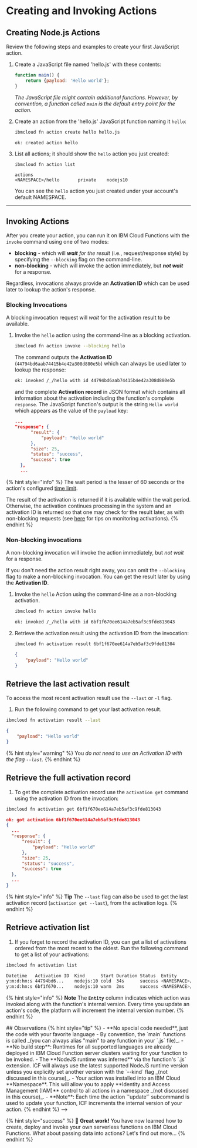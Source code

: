 <!--
#
# Licensed to the Apache Software Foundation (ASF) under one or more
# contributor license agreements.  See the NOTICE file distributed with
# this work for additional information regarding copyright ownership.
# The ASF licenses this file to You under the Apache License, Version 2.0
# (the "License"); you may not use this file except in compliance with
# the License.  You may obtain a copy of the License at
#
#     http://www.apache.org/licenses/LICENSE-2.0
#
# Unless required by applicable law or agreed to in writing, software
# distributed under the License is distributed on an "AS IS" BASIS,
# WITHOUT WARRANTIES OR CONDITIONS OF ANY KIND, either express or implied.
# See the License for the specific language governing permissions and
# limitations under the License.
#
-->

# Creating and Invoking Actions

## Creating Node.js Actions

Review the following steps and examples to create your first JavaScript action.

1. Create a JavaScript file named 'hello.js' with these contents:

    ```javascript
    function main() {
        return {payload: 'Hello world'};
    }
    ```

    _The JavaScript file might contain additional functions. However, by convention, a function called `main` is the default entry point for the action._

2. Create an action from the 'hello.js' JavaScript function naming it `hello`:

    ```bash
    ibmcloud fn action create hello hello.js
    ```

    ```text
    ok: created action hello
    ```

3. List all actions; it should show the `hello` action you just created:

    ```bash
    ibmcloud fn action list
    ```

    ```text
    actions
    <NAMESPACE>/hello       private    nodejs10
    ```

    You can see the `hello` action you just created under your account's default NAMESPACE.

---

## Invoking Actions

After you create your action, you can run it on IBM Cloud Functions with the `invoke` command using one of two modes:

- **blocking** - which will _**wait** for the result_ \(i.e., request/response style\) by specifying the `--blocking` flag on the command-line.
- **non-blocking** - which will invoke the action immediately, but _**not wait**_ for a response.

Regardless, invocations always provide an **Activation ID** which can be used later to lookup the action's response.

### Blocking Invocations

A blocking invocation request will _wait_ for the activation result to be available.

1. Invoke the `hello` action using the command-line as a blocking activation.

    ```bash
    ibmcloud fn action invoke --blocking hello
    ```

    The command outputs the **Activation ID** (`44794bd6aab74415b4e42a308d880e5b`) which can always be used later to lookup the response:

    ```bash
    ok: invoked /_/hello with id 44794bd6aab74415b4e42a308d880e5b
    ```

    and the complete **Activation record** in JSON format which contains all information about the activation including the function's complete `response`. The JavaScript function's output is the string `Hello world` which appears as the value of the `payload` key:

    ```json
    ...
    "response": {
          "result": {
              "payload": "Hello world"
          },
          "size": 25,
          "status": "success",
          "success": true
      },
      ...
    ```
{% hint style="info" %}
The wait period is the lesser of 60 seconds or the action's configured [time limit](https://github.com/apache/incubator-openwhisk/blob/master/docs/reference.md#per-action-timeout-ms-default-60s).

The result of the activation is returned if it is available within the wait period. Otherwise, the activation continues processing in the system and an activation ID is returned so that one may check for the result later, as with non-blocking requests \(see [here](https://github.com/apache/incubator-openwhisk/blob/master/docs/actions.md#watching-action-output) for tips on monitoring activations\).
{% endhint %}

### Non-blocking invocations

A non-blocking invocation will invoke the action immediately, but _not wait_ for a response.

If you don't need the action result right away, you can omit the `--blocking` flag to make a non-blocking invocation. You can get the result later by using the **Activation ID**.

1. Invoke the `hello` Action using the command-line as a non-blocking activation.

    ```bash
    ibmcloud fn action invoke hello
    ```

    ```bash
    ok: invoked /_/hello with id 6bf1f670ee614a7eb5af3c9fde813043
    ```

2. Retrieve the activation result using the activation ID from the invocation:

    ```bash
    ibmcloud fn activation result 6bf1f670ee614a7eb5af3c9fde81304
    ```

    ```json
    {
        "payload": "Hello world"
    }
    ```

## Retrieve the last activation result

To access the most recent activation result use the `--last` or `-l` flag.

1. Run the following command to get your last activation result.

  ```bash
  ibmcloud fn activation result --last
  ```

  ```json
  {
      "payload": "Hello world"
  }
  ```

{% hint style="warning" %}
You _do not need to use an Activation ID with the flag `--last`._
{% endhint %}

## Retrieve the full activation record

  1. To get the complete activation record use the `activation get` command using the activation ID from the invocation:

  ```bash
  ibmcloud fn activation get 6bf1f670ee614a7eb5af3c9fde813043
  ```

  ```json
  ok: got activation 6bf1f670ee614a7eb5af3c9fde813043
  {
    ...
    "response": {
        "result": {
            "payload": "Hello world"
        },
        "size": 25,
        "status": "success",
        "success": true
    },
    ...
  }
  ```

{% hint style="info" %}
**Tip** The `--last` flag can also be used to get the last activation record (`activation get --last`), from the activation logs.
{% endhint %}

## Retrieve activation list

1. If you forget to record the activation ID, you can get a list of activations ordered from the most recent to the oldest. Run the following command to get a list of your activations:

```bash
ibmcloud fn activation list
```

```bash
Datetime   Activation ID  Kind      Start Duration Status  Entity
y:m:d:hm:s 44794bd6...    nodejs:10 cold  34s      success <NAMESPACE>/hello:0.0.1
y:m:d:hm:s 6bf1f670...    nodejs:10 warm  2ms      success <NAMESPACE>/hello:0.0.1
```

{% hint style="info" %}
**Note** The **`Entity`** column indicates which action was invoked along with the function's internal version. Every time you update an action's code, the platform will increment the internal version number.
{% endhint %}

<!-->
## Observations

{% hint style="tip" %}
- **No special code needed**, just the code with your favorite language
  - By convention, the `main` functions is called _(you can always alias "main" to any function in your `.js` file)_.
- **No build step**: Runtimes for all supported languages are already deployed in IBM Cloud Function server clusters waiting for your function to be invoked.
- The **NodeJS runtime was inferred** via the function's `.js` extension. ICF will always use the latest supported NodeJS runtime version unless you explicitly set another version with the `--kind` flag _(not discussed in this course)_.
- Your action was installed into an IBM Cloud **Namespace**. This will allow you to apply **Identity and Access Management (IAM)** control to all actions in a namespace _(not discussed in this course)_.
- **Note**: Each time the action `'update'` subcommand is used to update your function, ICF increments the internal version of your action.
{% endhint %}
-->

{% hint style="success" %}
🎉 **Great work!** You have now learned how to create, deploy and invoke your own serverless functions on IBM Cloud Functions. What about passing data into actions? Let's find out more...
{% endhint %}
